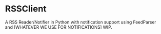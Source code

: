 # RSSClient
A RSS Reader/Notifier in Python with notification support using FeedParser and [WHATEVER WE USE FOR NOTIFICATIONS]
WIP.
